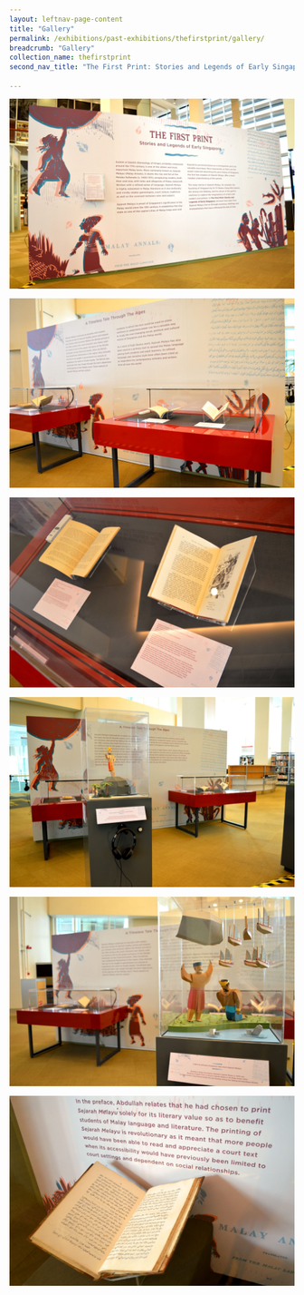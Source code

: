 ```yaml
---
layout: leftnav-page-content
title: "Gallery"
permalink: /exhibitions/past-exhibitions/thefirstprint/gallery/
breadcrumb: "Gallery"
collection_name: thefirstprint
second_nav_title: "The First Print: Stories and Legends of Early Singapore"

---
```


![Photo of the title and introduction wall.](/images/event-images/the-first-print/the-first-print_gallery_1.jpg)

![Photo of the information wall and showcases with books. The title on the wall is: A Timeless Tale Through The Ages.](/images/event-images/the-first-print/the-first-print_gallery_2.jpg)

![Photo close-up of the opened books within the showcase. There is a black and white illustration on one of the pages.](/images/event-images/the-first-print/the-first-print_gallery_3.jpg)

![A photo of an audio booth, with the A Timeless Tale Through The Ages wall in the background. The audio booth has a paper sculpture in a glass case - it is of a man, his arm outstretched, standing on a rock. Its headphones and button are located below.](/images/event-images/the-first-print/the-first-print_gallery_4.jpg)

![A photo of another audio booth, with the A Timeless Tale Through The Ages wall in the background. The audio booth has a paper sculpture in a glass case. There is a man by the riverside holding a boulder and several shifts aloft in the air, while a Sultan bows before him.](/images/event-images/the-first-print/the-first-print_gallery_5.jpg)

![A photo close-up of an opened book within a tall showcase. It contains Jawi script. In the showcase background, there is a printed graphic with a write-up about Sejarah Melayu on it.](/images/event-images/the-first-print/the-first-print_gallery_6.jpg)